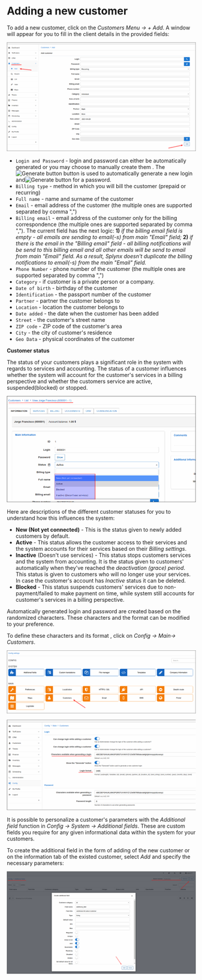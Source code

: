 Adding a new customer
===================

To add a new customer, click on the _Customers Menu → + Add_. A window will appear for you to fill in the client details in the provided fields:

![Add customer](addcustomer.png)

* `Login and Password` - login and password can either be automatically generated or you may choose to manually create them . The <icon class="image-icon">![Generate button](./button_generate.png)</icon> button is used to automatically generate a new login and<icon class="image-icon">![Generate button](./passwordicon.png)</icon> for a password.
* `Billing type` - method in which you will bill the customer (prepaid or recurring)
* `Full name` - name and surname of the customer
* `Email` - email address of the customer (the multiple ones are supported separated by comma ",")
* `Billing email` - email address of the customer only for the billing correspondence (the multiple ones are supported separated by comma ",").
The current field has the next logic:
**1)** *if the billing email field is empty - all emails are sending to email(-s) from main "Email" field;*
**2)** *if there is the email in the "Billing email" field - all billing notifications will be send to this billing email and all other emails will be send to email from main "Email" field. As a result, Splynx doesn't duplicate the billing notifications to email(-s) from the main "Email" field.*
* `Phone Number` - phone number of the customer (the multiple ones are supported separated by comma ",")
* `Category` - if customer is a private person or a company.
* `Date of birth` - birthday of the customer
* `Identification` - the passport number of the customer
* `Partner` - partner the customer belongs to
* `Location` - location the customer belongs to
* `Date added` - the date when the customer has been added
* `Street` - the customer's street name
* `ZIP code` - ZIP code of the customer's area
* `City` - the city of customer's residence
* `Geo Data` - physical coordinates of the customer

**Customer status**

The status of your customers plays a significant role in the system with regards to services and accounting. The status of a customer influences whether the system will account for the customer's services in a billing perspective and whether the customers service are active, suspended(blocked) or stopped.

![Customer statuses](customer_statuses.png)

Here are descriptions of the different customer statuses for you to understand how this influences the system:

* **New (Not yet connected)** - This is the status given to newly added customers by default.
* **Active** - This status allows the customer access to their services and the system accounts for their services based on their _Billing settings_.
* **Inactive** (Doesn't use services) - This status stops customers services and the system from accounting. It is the status given to customers' automatically when they've reached the _deactivation (grace) period_. This status is given to customers who will no longer use your services. In case the customer's account has _Inactive_ status it can be deleted.
* **Blocked** - This status suspends customers' services due to non-payment/failed to make payment on time, while system still accounts for customer's services in a billing perspective.  


Automatically generated login and password are created based on the randomized characters. These characters and the format can be modified to your preference.

To define these characters and its format , click on _Config → Main→ Customers_.

![Customers configuration](./config_main_customer.png)

![Character generator](./charactergenerator.png)

It is possible to personalize a customer's parameters with the _Additional field_ function in _Config → System → Additional fields_. These are custom fields you require for any given informational data within the system for your customers.

To create the additional field in the form of adding of the new customer or on the information tab of the existed customer, select _Add_ and specify the necessary parameters:

![Create additional field](./Create_additional_field.png)
